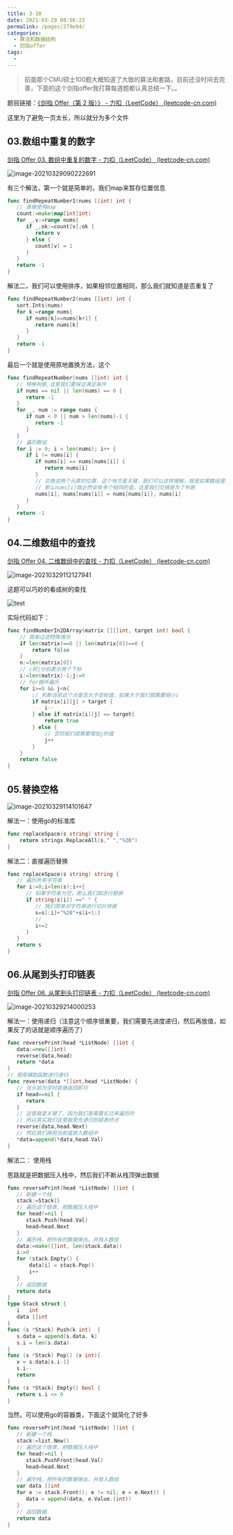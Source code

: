 ```yaml
---
title: 3-10
date: 2021-03-29 08:56:23
permalink: /pages/279e94/
categories:
  - 算法和数据结构
  - 剑指offer
tags:
  - 
---
```

> 前面那个CMU硕士100题大概知道了大致的算法和套路，目前还没时间去完善，下面的这个剑指offer我打算每道题都认真总结一下。。

题目链接：[《剑指 Offer（第 2 版）》 - 力扣（LeetCode） (leetcode-cn.com)](https://leetcode-cn.com/problemset/lcof/)

这里为了避免一页太长，所以就分为多个文件

## 03.数组中重复的数字

[剑指 Offer 03. 数组中重复的数字 - 力扣（LeetCode） (leetcode-cn.com)](https://leetcode-cn.com/problems/shu-zu-zhong-zhong-fu-de-shu-zi-lcof/)

![image-20210329090222691](https://img.xiaoyou66.com/2021/03/29/d9c9845db3283.png)

有三个解法，第一个就是简单的，我们map来暂存位置信息

```go
func findRepeatNumber1(nums []int) int {
   // 直接使用map
   count:=make(map[int]int)
   for _,v:=range nums{
      if _,ok:=count[v];ok {
         return v
      } else {
         count[v] = 1
      }
   }
   return -1
}
```

解法二，我们可以使用排序，如果相邻位置相同，那么我们就知道是否重复了

```go
func findRepeatNumber2(nums []int) int {
   sort.Ints(nums)
   for k:=range nums{
      if nums[k]==nums[k+1] {
         return nums[k]
      }
   }
   return -1
}
```

最后一个就是使用原地置换方法，这个

```go
func findRepeatNumber(nums []int) int {
   // 特殊判断,这里我们要保证满足条件
   if nums == nil || len(nums) == 0 {
      return -1
   }
   for _, num := range nums {
      if num < 0 || num > len(nums)-1 {
         return -1
      }
   }
   // 遍历数组
   for i := 0; i < len(nums); i++ {
      if i != nums[i] {
         if nums[i] == nums[nums[i]] {
            return nums[i]
         }
         // 交换这两个元素的位置，这个地方是关键，我们可以这样理解，就是如果数组里面有重复的元素
         // 那么nums[i]就必然会有多个相同的值，这里我们交换是为了判断
         nums[i], nums[nums[i]] = nums[nums[i]], nums[i]
      }
   }
   return -1
}
```

## 04.二维数组中的查找

[剑指 Offer 04. 二维数组中的查找 - 力扣（LeetCode） (leetcode-cn.com)](https://leetcode-cn.com/problems/er-wei-shu-zu-zhong-de-cha-zhao-lcof/)

![image-20210329112127941](https://img.xiaoyou66.com/2021/03/29/719962fdaba60.png)

这题可以巧妙的看成树的查找

![test](https://img.xiaoyou66.com/2021/03/29/2a094b5ba9863.gif)

实际代码如下：

```go
func findNumberIn2DArray(matrix [][]int, target int) bool {
	// 简单过滤特殊情况
	if len(matrix)==0 || len(matrix[0])==0 {
		return false
	}
	n:=len(matrix[0])
	// i和j分别表示两个下标
	i:=len(matrix)-1;j:=0
	// for循环遍历
	for	i>=0 && j<n{
		// 判断当前这个点是否大于目标值，如果大于我们就需要缩小i
		if matrix[i][j] > target {
			i--
		} else if matrix[i][j] == target{
			return true
		} else {
			// 否则我们就需要增加j的值
			j++
		}
	}
	return false
}
```

## 05.替换空格

![image-20210329114101647](https://img.xiaoyou66.com/2021/03/29/fe721e3dd611c.png)

解法一：使用go的标准库

```go
func replaceSpace(s string) string {
	return strings.ReplaceAll(s," ","%20")
}
```

解法二：直接遍历替换

```go
func replaceSpace(s string) string {
   // 遍历所有字符串
   for i:=0;i<len(s);i++{
      // 如果字符串为空，那么我们就进行替换
      if string(s[i]) ==" " {
         // 我们简单对字符串进行切片拼接
         s=s[:i]+"%20"+s[i+1:]
         //
         i+=2
      }
   }
   return s
}
```

## 06.从尾到头打印链表

[剑指 Offer 06. 从尾到头打印链表 - 力扣（LeetCode） (leetcode-cn.com)](https://leetcode-cn.com/problems/cong-wei-dao-tou-da-yin-lian-biao-lcof/)

![image-20210329214000253](https://img.xiaoyou66.com/2021/03/29/8dc0fb1d87d54.png)

解法一：使用递归（注意这个顺序很重要，我们需要先进度递归，然后再放值，如果反了的话就是顺序遍历了）

```go
func reversePrint(head *ListNode) []int {
   data:=new([]int)
   reverse(data,head)
   return *data
}
// 使用辅助函数进行递归
func reverse(data *[]int,head *ListNode) {
   // 当头部为空时直接返回即可
   if head==nil {
      return
   }
   // 这里就是关键了，因为我们是需要反过来遍历的
   // 所以其实我们这里就是先递归到链表终点
   reverse(data,head.Next)
   // 然后我们再把当前值放入数组中
   *data=append(*data,head.Val)
}
```

解法二： 使用栈

思路就是把数据压入栈中，然后我们不断从栈顶弹出数据

```go
func reversePrint(head *ListNode) []int {
   // 新建一个栈
   stack:=Stack{}
   // 遍历这个链表，把数据压入栈中
   for head!=nil {
      stack.Push(head.Val)
      head=head.Next
   }
   // 遍历栈，把所有的数据弹出，并放入数组
   data:=make([]int, len(stack.data))
   i:=0
   for !stack.Empty() {
       data[i] = stack.Pop()
       i++
   }
   // 返回数据
   return data
}
type Stack struct {
   i   int
   data []int
}
func (s *Stack) Push(k int)  {
   s.data = append(s.data, k)
   s.i = len(s.data)
}
func (s *Stack) Pop() (x int){
   x = s.data[s.i-1]
   s.i--
   return
}
func (s *Stack) Empty() bool {
   return s.i <= 0
}
```

当然，可以使用go的容器类，下面这个就简化了好多

```go
func reversePrint(head *ListNode) []int {
   // 新建一个栈
   stack:=list.New()
   // 遍历这个链表，把数据压入栈中
   for head!=nil {
      stack.PushFront(head.Val)
      head=head.Next
   }
   // 遍历栈，把所有的数据弹出，并放入数组
   var data []int
   for e := stack.Front(); e != nil; e = e.Next() {
      data = append(data, e.Value.(int))
   }
   // 返回数据
   return data
}
```

